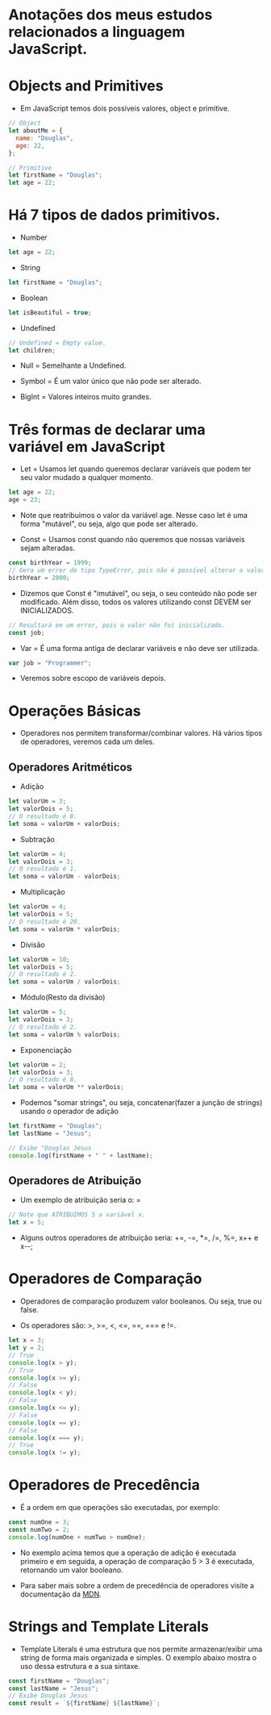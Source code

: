 # Anotações dos meus estudos relacionados a linguagem JavaScript.

# Objects and Primitives

- Em JavaScript temos dois possiveis valores, object e primitive.

```js
// Object
let aboutMe = {
  name: "Douglas",
  age: 22,
};

// Primitive
let firstName = "Douglas";
let age = 22;
```

# Há 7 tipos de dados primitivos.

- Number

```js
let age = 22;
```

- String

```js
let firstName = "Douglas";
```

- Boolean

```js
let isBeautiful = true;
```

- Undefined

```js
// Undefined = Empty value.
let children;
```

- Null = Semelhante a Undefined.

- Symbol = É um valor único que não pode ser alterado.

- BigInt = Valores inteiros muito grandes.

# Três formas de declarar uma variável em JavaScript

- Let = Usamos let quando queremos declarar variáveis que podem ter seu valor mudado a qualquer momento.

```js
let age = 22;
age = 23;
```

- Note que reatribuimos o valor da variável age. Nesse caso let é uma forma "mutável", ou seja, algo que pode ser alterado.

- Const = Usamos const quando não queremos que nossas variáveis sejam alteradas.

```js
const birthYear = 1999;
// Gera um error do tipo TypeError, pois não é possível alterar o valor da variável.
birthYear = 2000;
```

- Dizemos que Const é "imutável", ou seja, o seu conteúdo não pode ser modificado. Além disso, todos os valores utilizando const DEVEM ser INICIALIZADOS.

```js
// Resultará em um error, pois o valor não foi inicializado.
const job;
```

- Var = É uma forma antiga de declarar variáveis e não deve ser utilizada.

```js
var job = "Programmer";
```

- Veremos sobre escopo de variáveis depois.

# Operações Básicas

- Operadores nos permitem transformar/combinar valores. Há vários tipos de operadores, veremos cada um deles.

## Operadores Aritméticos

- Adição

```js
let valorUm = 3;
let valorDois = 5;
// O resultado é 8.
let soma = valorUm + valorDois;
```

- Subtração

```js
let valorUm = 4;
let valorDois = 3;
// O resultado é 1.
let soma = valorUm - valorDois;
```

- Multiplicação

```js
let valorUm = 4;
let valorDois = 5;
// O resultado é 20.
let soma = valorUm * valorDois;
```

- Divisão

```js
let valorUm = 10;
let valorDois = 5;
// O resultado é 2.
let soma = valorUm / valorDois;
```

- Módulo(Resto da divisão)

```js
let valorUm = 5;
let valorDois = 3;
// O resultado é 2.
let soma = valorUm % valorDois;
```

- Exponenciação

```js
let valorUm = 2;
let valorDois = 3;
// O resultado é 8.
let soma = valorUm ** valorDois;
```

- Podemos "somar strings", ou seja, concatenar(fazer a junção de strings) usando o operador de adição

```js
let firstName = "Douglas";
let lastName = "Jesus";

// Exibe "Douglas Jesus
console.log(firstName + " " + lastName);
```

## Operadores de Atribuição

- Um exemplo de atribuição seria o: =

```js
// Note que ATRIBUIMOS 5 a variável x.
let x = 5;
```

- Alguns outros operadores de atribuição seria: +=, -=, \*=, /=, %=, x++ e x--;

# Operadores de Comparação

- Operadores de comparação produzem valor booleanos. Ou seja, true ou false.

- Os operadores são: >, >=, <, <=, ==, === e !=.

```js
let x = 3;
let y = 2;
// True
console.log(x > y);
// True
console.log(x >= y);
// False
console.log(x < y);
// False
console.log(x <= y);
// False
console.log(x == y);
// False
console.log(x === y);
// True
console.log(x != y);
```

# Operadores de Precedência

- É a ordem em que operações são executadas, por exemplo:

```js
const numOne = 3;
const numTwo = 2;
console.log(numOne + numTwo > numOne);
```

- No exemplo acima temos que a operação de adição é executada primeiro e em seguida, a operação de comparação 5 > 3 é executada, retornando um valor booleano.

- Para saber mais sobre a ordem de precedência de operadores visite a documentação da [MDN](https://developer.mozilla.org/en-US/docs/Web/JavaScript/Reference/Operators/Operator_Precedence).

# Strings and Template Literals

- Template Literals é uma estrutura que nos permite armazenar/exibir uma string de forma mais organizada e simples. O exemplo abaixo mostra o uso dessa estrutura e a sua sintaxe.

```js
const firstName = "Douglas";
const lastName = "Jesus";
// Exibe Douglas Jesus
const result = `${firstName} ${lastName}`;
```

